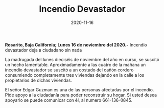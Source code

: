 ﻿---
layout: blog
title:  "Incendio Devastador"
date:   2020-11-16  
categories: rosarito
permalink: /:categories/:title:output_ext
image: /img/cnr/incendio-devastador.jpg
autor: 
---


**Rosarito, Baja California;  Lunes 16 de noviembre del 2020.-** Incendio devastador deja a ciudadano sin nada


La madrugada del lunes dieciséis de noviembre del año en curso, se suscitó un hecho lamentable. Aproximadamente a las cuatro de la mañana un incendio devastador se suscitó a un costado del cañón cordero consumiendo completamente tres viviendas dejando en la calle a los propietarios de dichas viviendas. 


El señor Edgar Guzman es una de las personas afectadas por el incendio. Pide apoyo a la ciudadanía para poder reconstruir su hogar. Si usted desea apoyarlo se puede comunicar con él, al numero 661-136-0845.